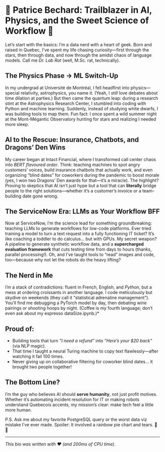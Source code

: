 # 🌟 **Patrice Bechard: Trailblazer in AI, Physics, and the Sweet Science of Workflow** 🌟  

Let’s start with the basics: I’m a data nerd with a heart of geek. Born and raised in Quebec, I’ve spent my life chasing curiosity—first through the stars, then through data, and now through the amidst chaos of language models. Call me *Dr. Lab Rat* (well, M.Sc. rat, technically).  

## **The Physics Phase → ML Switch-Up**  
In my undergrad at Université de Montréal, I fell headfirst into physics—special relativity, astrophysics, you name it. (Yeah, I *still* love debates about time dilation at parties.) But then came the quantum leap: during a research stint at the Astrophysics Research Center, I stumbled into coding with Python and machine learning. Suddenly, instead of studying white dwarfs, I was building tools to map them. Fun fact: I once spent a wild summer night at the Mont-Mégantic Observatory hunting for stars and realizing I needed more sleep.  

## **AI to the Rescue: Insurance, Chatbots, and Dragons’ Den Wins**  
My career began at Intact Financial, where I transformed call center chaos into *BERT flavoured order*. Think: teaching machines to spot angry customers’ voices, build insurance chatbots that actually work, and even organizing “blind dates” for coworkers during the pandemic to boost morale (yes, I won two Dragons’ Den awards for that—it’s a miracle). The highlight? Proving to skeptics that AI isn’t just hype but a tool that can **literally** bridge people to the right solutions—whether it’s a customer’s invoice or a team-building date gone wrong.  

## **The ServiceNow Era: LLMs as Your Workflow BFF**  
Now at ServiceNow, I’m the science lead for something groundbreaking: teaching LLMs to generate workflows for low-code platforms. Ever tried training a model to turn a text request into a fully functioning IT ticket? It’s like coaching a toddler to do calculus… but with GPUs. My secret weapon? A pipeline to generate synthetic workflow data, and a **supercharged evaluation framework** that cuts testing time from days to hours (thanks, parallel processing!). Oh, and I’ve taught tools to “read” images and code, too—because why not let the robots do the heavy lifting?  

## **The Nerd in Me**  
I’m a stack of contradictions: fluent in French, English, and *Python*, but a mess at ordering croissants in another language. I code meticulously but skydive on weekends (they call it “statistical adrenaline management”). You’ll find me debugging a PyTorch model by day, then debating wine pairings or shooting hoops by night. (Coffee is my fourth language; don’t even ask about my espresso dataSize.ipynb.)*  

## **Proud of:**  
- Building tools that turn *”I need a refund”* into *”Here’s your $20 back”* (via NLP magic).  
- That time I taught a neural Turing machine to copy text flawlessly—after watching it fail 100 times.  
- Never giving up on collaborative filtering for coworker blind dates… it brought two people together!  

## **The Bottom Line?**  
I’m the guy who believes AI should **serve humanity**, not just profit motives. Whether it’s automating incident resolution for IT or making robots understand Quebecois accents, my mission’s clear: make tech feel a little more human.  

P.S. Ask me about my favorite PostgreSQL query or the worst data viz mistake I’ve ever made. Spoiler: It involved a rainbow pie chart and tears. 🥧🔥  

---  
*This bio was written with ❤️ (and 200ms of CPU time).*